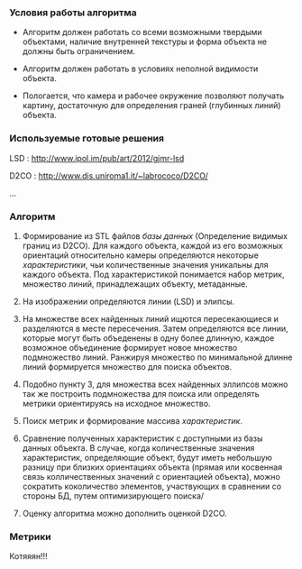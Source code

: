 ### Условия работы алгоритма

* Алгоритм должен работать со всеми возможными твердыми объектами, наличие внутренней текстуры и 
форма объекта не должны быть ограничением.

* Алгоритм должен работать в условиях неполной видимости объекта.

* Пологается, что камера и рабочее окружение позволяют получать картину, достаточную для определения 
граней (глубинных линий) объекта.

### Используемые готовые решения

LSD : http://www.ipol.im/pub/art/2012/gjmr-lsd

D2CO : http://www.dis.uniroma1.it/~labrococo/D2CO/

...

### Алгоритм

1. Формирование из STL файлов *базы данных* (Определение видимых границ из D2CO). Для каждого объекта, 
каждой из его возможных ориентаций относительно камеры определяются некоторые *характеристики*, чьи 
количественные значения уникальны для каждого объекта. Под характеристикой понимается набор метрик, 
множество линий, принадлежащих объекту, метаданные.

2. На изображении определяются линии (LSD) и элипсы.

3. На множестве всех найденных линий ищются пересекающиеся и разделяются в месте пересечения. 
Затем определяются все линии, которые могут быть объеденены в одну более длинную, каждое возможное 
объединение формирует новое множество подмножество линий. Ранжируя множество по минимальной длинне 
линий формируется множество для поиска объектов.

4. Подобно пункту 3, для множества всех найденных эллипсов можно так же построить подмножества для поиска
или определять метрики ориентируясь на исходное множество.

5. Поиск метрик и формирование массива *характеристик*.

6. Сравнение полученных характеристик с доступными из базы данных объекта. В случае, когда количественные 
значения характеристик, определяющие объект, будут иметь небольшую разницу при близких ориентациях объекта 
(прямая или косвенная связь колличественных значений с ориентацией объекта), можно сократить коколичество 
элементов, участвующих в сравнении со стороны БД, путем оптимизирующего поиска/

7. Оценку алгоритма можно дополнить оценкой D2CO.

### Метрики

Котяяян!!!
